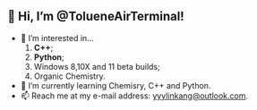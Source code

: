 ## 👋 Hi, I’m @TolueneAirTerminal!
- 👀 I’m interested in...
   1. **C++**;
   2. **Python**;
   3. Windows 8,10X and 11 beta builds;
   4. Organic Chemistry.
- 🌱 I’m currently learning Chemisry, C++ and Python.
- 📫 Reach me at my e-mail address: yyylinkang@outlook.com.


<!---
TolueneAirTerminal/TolueneAirTerminal is a ✨ special ✨ repository because its `README.md` (this file) appears on your GitHub profile.
You can click the Preview link to take a look at your changes.
--->
